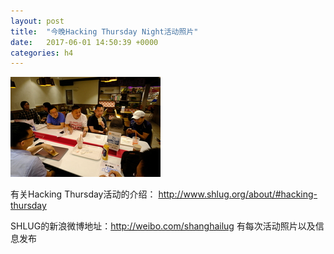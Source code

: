 ```yaml
---
layout: post
title:  "今晚Hacking Thursday Night活动照片"
date:   2017-06-01 14:50:39 +0000
categories: h4
---
```


[<img src='https://raw.githubusercontent.com/shanghailug/res2017/master/h601.h4/h601_2025_2700+08.240x160.jpg'>](https://raw.githubusercontent.com/shanghailug/res2017/master/h601.h4/h601_2025_2700+08.JPG)

有关Hacking Thursday活动的介绍：
http://www.shlug.org/about/#hacking-thursday

SHLUG的新浪微博地址：http://weibo.com/shanghailug 有每次活动照片以及信息发布


